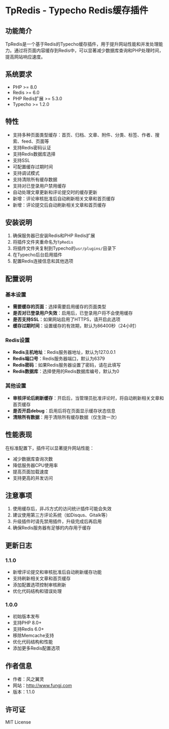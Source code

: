 # TpRedis - Typecho Redis缓存插件

## 功能简介

TpRedis是一个基于Redis的Typecho缓存插件，用于提升网站性能和并发处理能力。通过将页面内容缓存到Redis中，可以显著减少数据库查询和PHP处理时间，提高网站响应速度。

## 系统要求

- PHP >= 8.0
- Redis >= 6.0
- PHP Redis扩展 >= 5.3.0
- Typecho >= 1.2.0

## 特性

- 支持多种页面类型缓存：首页、归档、文章、附件、分类、标签、作者、搜索、feed、页面等
- 支持Redis密码认证
- 支持Redis数据库选择
- 支持SSL
- 可配置缓存过期时间
- 支持调试模式
- 支持清除所有缓存数据
- 支持对已登录用户禁用缓存
- 自动处理文章更新和评论提交时的缓存更新
- 新增：评论审核批准后自动刷新相关文章和首页缓存
- 新增：评论提交后自动刷新相关文章和首页缓存

## 安装说明

1. 确保服务器已安装Redis和PHP Redis扩展
2. 将插件文件夹重命名为`TpRedis`
3. 将插件文件夹复制到Typecho的`usr/plugins/`目录下
4. 在Typecho后台启用插件
5. 配置Redis连接信息和其他选项

## 配置说明

### 基本设置

- **需要缓存的页面**：选择需要启用缓存的页面类型
- **是否对已登录用户失效**：启用后，已登录用户将不会使用缓存
- **是否支持SSL**：如果网站启用了HTTPS，请开启此选项
- **缓存过期时间**：设置缓存的有效期，默认为86400秒（24小时）

### Redis设置

- **Redis主机地址**：Redis服务器地址，默认为127.0.0.1
- **Redis端口号**：Redis服务器端口，默认为6379
- **Redis密码**：如果Redis服务器设置了密码，请在此填写
- **Redis数据库**：选择使用的Redis数据库编号，默认为0

### 其他设置

- **审核评论后刷新缓存**：开启后，当管理员批准评论时，将自动刷新相关文章和首页缓存
- **是否开启debug**：启用后将在页面显示缓存状态信息
- **清除所有数据**：用于清除所有缓存数据（仅生效一次）

## 性能表现

在标准配置下，插件可以显著提升网站性能：

- 减少数据库查询次数
- 降低服务器CPU使用率
- 提高页面加载速度
- 支持更高的并发访问

## 注意事项

1. 使用缓存后，非JS方式的访问统计插件可能会失效
2. 建议使用第三方评论系统（如Disqus、Gitalk等）
3. 升级插件时请先禁用插件，升级完成后再启用
4. 确保Redis服务器有足够的内存用于缓存

## 更新日志

### 1.1.0
- 新增评论提交和审核批准后自动刷新缓存功能
- 支持刷新相关文章和首页缓存
- 添加配置选项控制审核刷新
- 优化代码结构和错误处理

### 1.0.0
- 初始版本发布
- 支持PHP 8.0+
- 支持Redis 6.0+
- 移除Memcache支持
- 优化代码结构和性能
- 添加更多Redis配置选项

## 作者信息

- 作者：风之翼灵
- 网站：http://www.fungj.com
- 版本：1.1.0

## 许可证

MIT License